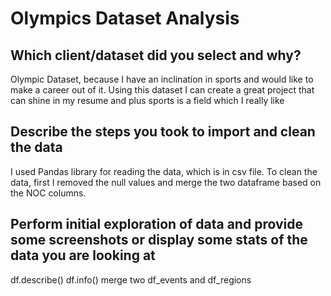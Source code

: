 # Olympics Dataset Analysis


## Which client/dataset did you select and why?
Olympic Dataset, because I have an inclination in sports and would like to make a career out of it. Using this dataset I can create a great project that can shine in my resume and plus sports is a field which I really like


## Describe the steps you took to import and clean the data

I used Pandas library for reading the data, which is in csv file. To clean the data, first I removed the null values and merge the two dataframe based on the NOC columns.

## Perform initial exploration of data and provide some screenshots or display some stats of the data you are looking at

df.describe()
df.info()
merge two df_events and df_regions
